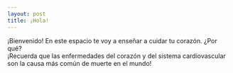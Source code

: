 ```yaml
---
layout: post
title: ¡Hola!
---
```


¡Bienvenido! En este espacio te voy a enseñar a cuidar tu corazón. ¿Por qué?  
¡Recuerda que las enfermedades del corazón y del sistema cardiovascular son la causa más común de muerte en el mundo!
